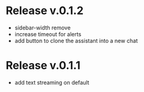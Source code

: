 # Release v.0.1.2  

- sidebar-width remove
- increase timeout for alerts
- add button to clone the assistant into a new chat

# Release v.0.1.1  

- add text streaming on default
